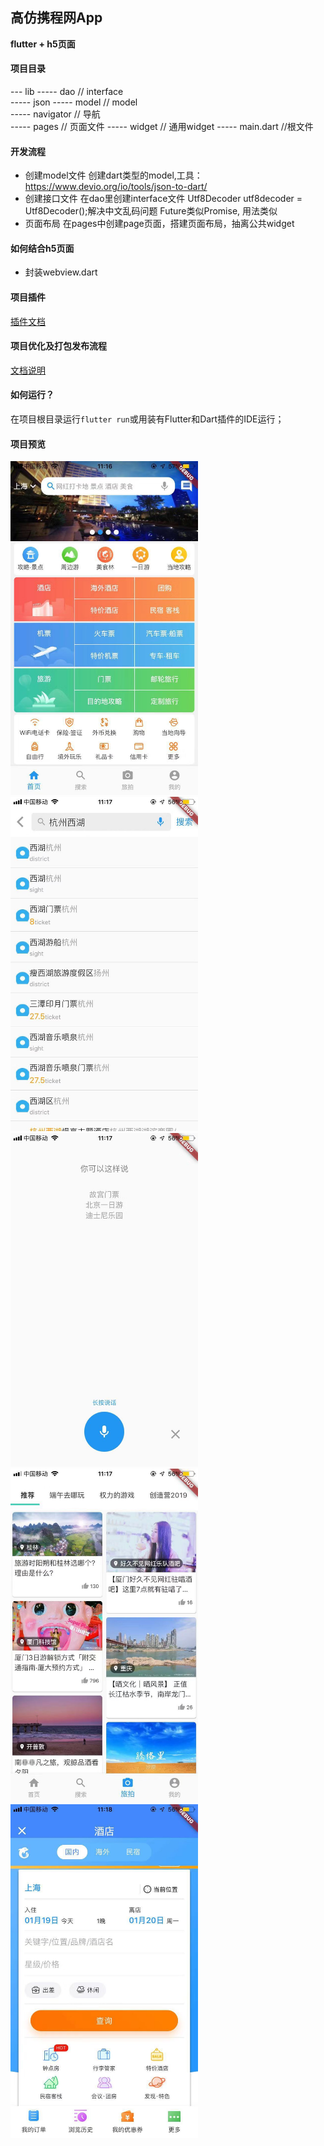 ## 高仿携程网App
**flutter + h5页面**

#### 项目目录
--- lib 
----- dao        // interface   
----- json
----- model      // model   
----- navigator  // 导航   
----- pages      // 页面文件
----- widget     // 通用widget
----- main.dart  //根文件

#### 开发流程
- 创建model文件
    创建dart类型的model,工具：https://www.devio.org/io/tools/json-to-dart/
- 创建接口文件
    在dao里创建interface文件
    Utf8Decoder utf8decoder = Utf8Decoder();解决中文乱码问题
    Future类似Promise, 用法类似
- 页面布局
    在pages中创建page页面，搭建页面布局，抽离公共widget        

#### 如何结合h5页面
- 封装webview.dart

#### 项目插件
<a href='./doc/package.md'>插件文档</a>

#### 项目优化及打包发布流程
<a href='./doc/point.md'>文档说明</a>


#### 如何运行？

在项目根目录运行`flutter run`或用装有Flutter和Dart插件的IDE运行；

#### 项目预览

<div width="1200">
<img src="./images/home.jpeg" width="300" hegiht="500" />
<img src="./images/search.jpeg" width="300" hegiht="500" />
<img src="./images/speak.jpeg" width="300" hegiht="500" />
<img src="./images/travel.jpeg" width="300" hegiht="500" />
<img src="./images/h5.jpeg" width="300" hegiht="500" />
</div>

